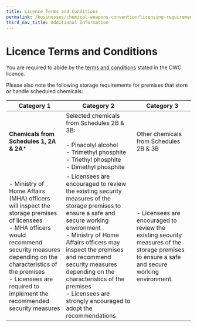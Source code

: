 ```yaml
---
title: Licence Terms and Conditions
permalink: /businesses/chemical-weapons-convention/licensing-requirements/licence-tc/
third_nav_title: Additional Information
---
```


# Licence Terms and Conditions

You are required to abide by the [terms and conditions](/files/businesses/Terms-and-Conditions-of-the-NACWC-licence.pdf) stated in the CWC licence.

Please also note the following storage requirements for premises that store or handle scheduled chemicals:

| **Category 1** | **Category 2** | **Category 3** |
|--|--|--|
| **Chemicals from Schedules 1, 2A & 2A*** | Selected chemicals from Schedules 2B & 3B: <br><br> -   Pinacolyl alcohol <Br> -   Trimethyl phosphite <br> -   Triethyl phosphite <br> -   Dimethyl phosphite | Other chemicals from Schedules 2B & 3B |
| -   Ministry of Home Affairs (MHA) officers will inspect the storage premises of licensees <br> -   MHA officers would recommend security measures depending on the characteristics of the premises <br> -   Licensees are required to implement the recommended security measures | -   Licensees are encouraged to review the existing security measures of the storage premises to ensure a safe and secure working environment <br> -   Ministry of Home Affairs officers may inspect the premises and recommend security measures depending on the characteristics of the premises <br> -   Licensees are strongly encouraged to adopt the recommendations | - Licensees are encouraged to review the existing security measures of the storage premises to ensure a safe and secure working environment. |
